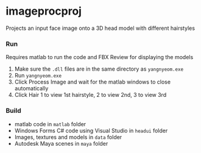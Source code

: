 # imageprocproj

Projects an input face image onto a 3D head model with different hairstyles

### Run
Requires matlab to run the code and FBX Review for displaying the models
1. Make sure the `.dll` files are in the same directory as `yangnyeom.exe`
2. Run `yangnyeom.exe`
3. Click Process Image and wait for the matlab windows to close automatically
4. Click Hair 1 to view 1st hairstyle, 2 to view 2nd, 3 to view 3rd
 

### Build
- matlab code in `matlab` folder
- Windows Forms C# code using Visual Studio in `headui` folder
- Images, textures and models in `data` folder
- Autodesk Maya scenes in `maya` folder
